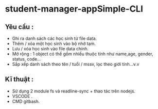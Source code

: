 # student-manager-appSimple-CLI

## Yêu cầu :
- Ghi ra danh sách các học sinh từ file data.
- Thêm / xóa một học sinh vào bộ nhớ tạm.
- Lưu / xóa học sinh vào file data chính.
- Mở rộng : 1 object có thể gồm nhiều thuộc tính như name,age, gender, status, code...
- Sắp xếp danh sách theo tên / tuổi / mssv, lọc theo giới tính...v.v

## Kĩ thuật :
- Sử dụng 2 module fs và readline-sync + thao tác trên nodejs.
- VSCODE .
- CMD gitbash.
